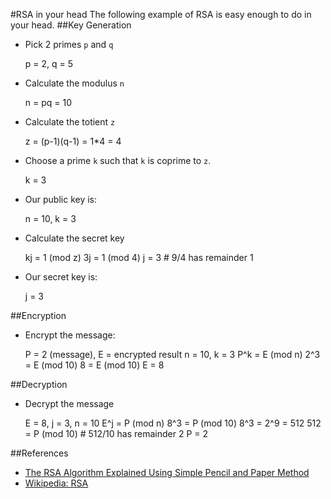 #RSA in your head
The following example of RSA is easy enough to do in your head.
##Key Generation
* Pick 2 primes `p` and `q`

    p = 2, q = 5
* Calculate the modulus `n`

    n = pq = 10
* Calculate the totient `z`

    z = (p-1)(q-1) = 1*4 = 4
* Choose a prime `k` such that `k` is coprime to `z`.

    k = 3
* Our public key is:

    n = 10, k = 3
* Calculate the secret key

    kj = 1 (mod z)
    3j = 1 (mod 4)
    j = 3 # 9/4 has remainder 1
* Our secret key is:

    j = 3

##Encryption
* Encrypt the message:

    P = 2 (message), E = encrypted result
    n = 10, k = 3
    P^k = E (mod n)
    2^3 = E (mod 10)
    8 = E (mod 10)
    E = 8

##Decryption
* Decrypt the message

    E = 8, j = 3, n = 10
    E^j = P (mod n)
    8^3 = P (mod 10)
    8^3 = 2^9 = 512
    512 = P (mod 10) # 512/10 has remainder 2
    P = 2
 
##References
* [The RSA Algorithm Explained Using Simple Pencil and Paper Method](http://sergematovic.tripod.com/rsa1.html)
* [Wikipedia: RSA](http://en.wikipedia.org/wiki/RSA)
